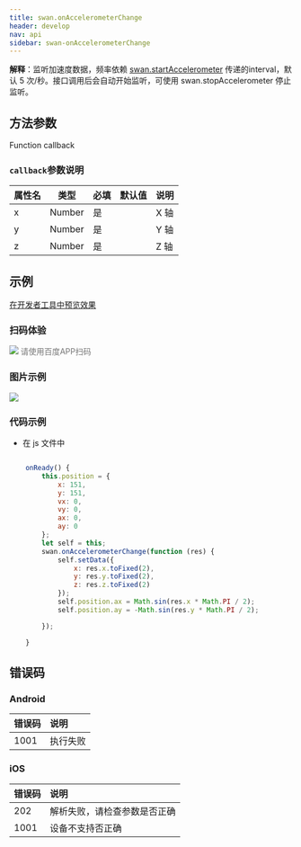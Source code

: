 ```yaml
---
title: swan.onAccelerometerChange
header: develop
nav: api
sidebar: swan-onAccelerometerChange
---
```



 

**解释**：监听加速度数据，频率依赖 [swan.startAccelerometer](https://smartprogram.baidu.com/docs/develop/api/device_sys/swan-startAccelerometer/) 传递的interval，默认 5 次/秒。接口调用后会自动开始监听，可使用 swan.stopAccelerometer 停止监听。

 
## 方法参数 

Function callback

###  `callback`参数说明  

|属性名 |类型  |必填 | 默认值 |说明|
|---- | ---- | ---- | ----|----|
|x |Number |是| |X 轴|
|y |Number |是| |Y 轴|
|z |Number |是| |Z 轴|
## 示例

<a href="swanide://fragment/0ed5fe5e4d0957055cd7669fd83612731569478872196" title="在开发者工具中预览效果" target="_self">在开发者工具中预览效果</a>

### 扫码体验

<div class='scan-code-container'>
    <img src="https://b.bdstatic.com/miniapp/assets/images/doc_demo/getGravity.png" class="demo-qrcode-image" />
    <font color=#777 12px>请使用百度APP扫码</font>
</div>




### 图片示例
<div class="m-doc-custom-examples">
    <div class="m-doc-custom-examples-correct">
        <img src="https://b.bdstatic.com/miniapp/images/onAccelerometerChange.gif">
    </div>
    <div class="m-doc-custom-examples-correct">
        <img src=" ">
    </div>
    <div class="m-doc-custom-examples-correct">
        <img src=" ">
    </div>     
</div>

###  代码示例 



* 在 js 文件中

```javascript

    onReady() {
        this.position = {
            x: 151,
            y: 151,
            vx: 0,
            vy: 0,
            ax: 0,
            ay: 0
        };
        let self = this;
        swan.onAccelerometerChange(function (res) {
            self.setData({
                x: res.x.toFixed(2),
                y: res.y.toFixed(2),
                z: res.z.toFixed(2)
            });
            self.position.ax = Math.sin(res.x * Math.PI / 2);
            self.position.ay = -Math.sin(res.y * Math.PI / 2);

        });

    }
```
 
##  错误码
###  Android

|错误码|说明|
|:--|:--|
|1001|执行失败   |

###  iOS

|错误码|说明|
|:--|:--|
|202|解析失败，请检查参数是否正确      |
|1001|设备不支持否正确      |
